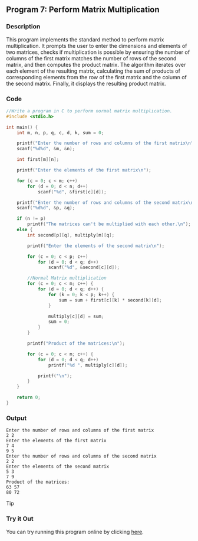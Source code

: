 ## Program 7: Perform Matrix Multiplication

### Description
This program implements the standard method to perform matrix multiplication. It prompts the user to enter the dimensions and elements of two matrices, checks if multiplication is possible by ensuring the number of columns of the first matrix matches the number of rows of the second matrix, and then computes the product matrix. The algorithm iterates over each element of the resulting matrix, calculating the sum of products of corresponding elements from the row of the first matrix and the column of the second matrix. Finally, it displays the resulting product matrix.

### Code
```c
//Write a program in C to perform normal matrix multiplication.
#include <stdio.h>

int main() {
    int m, n, p, q, c, d, k, sum = 0;

    printf("Enter the number of rows and columns of the first matrix\n");
    scanf("%d%d", &m, &n);

    int first[m][n];

    printf("Enter the elements of the first matrix\n");

    for (c = 0; c < m; c++)
        for (d = 0; d < n; d++)
            scanf("%d", &first[c][d]);

    printf("Enter the number of rows and columns of the second matrix\n");
    scanf("%d%d", &p, &q);

    if (n != p)
        printf("The matrices can't be multiplied with each other.\n");
    else {
        int second[p][q], multiply[m][q];

        printf("Enter the elements of the second matrix\n");

        for (c = 0; c < p; c++)
            for (d = 0; d < q; d++)
                scanf("%d", &second[c][d]);

        //Normal Matrix multiplication
        for (c = 0; c < m; c++) {
            for (d = 0; d < q; d++) {
                for (k = 0; k < p; k++) {
                    sum = sum + first[c][k] * second[k][d];
                }

                multiply[c][d] = sum;
                sum = 0;
            }
        }

        printf("Product of the matrices:\n");

        for (c = 0; c < m; c++) {
            for (d = 0; d < q; d++)
                printf("%d ", multiply[c][d]);

            printf("\n");
        }
    }

    return 0;
}
```

### Output
```
Enter the number of rows and columns of the first matrix
2 2
Enter the elements of the first matrix
7 4
9 5
Enter the number of rows and columns of the second matrix
2 2
Enter the elements of the second matrix
5 3
7 9
Product of the matrices:
63 57
80 72
```

> [!TIP]
> ### Try it Out
> You can try running this program online by clicking [here](https://replit.com/@SabirMallick/MatrixMul).
